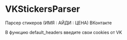 # VKStickersParser
Парсер стикеров (ИМЯ : АЙДИ : ЦЕНА) ВКонтакте

В функцию default_headers введите свои cookies от VK
